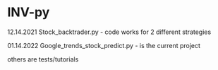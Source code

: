 # INV-py

  12.14.2021 Stock_backtrader.py - code works for 2 different strategies
  
  01.14.2022 Google_trends_stock_predict.py - is the current project

others are tests/tutorials
